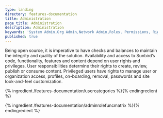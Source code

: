 ```yaml
---
type: landing
directory: features-documentation
title: Administration
page_title: Administration
description: Administration
keywords: 'System Admin,Org Admin,Network Admin,Roles, Permissions, Rights'
published: true
---
```


Being open source, it is imperative to have checks and balances to maintain the integrity and quality of the solution.  Availability and access to Sunbird’s code, functionality, features and content depend on user rights and privileges. User responsibilities determine their rights to create, review, publish or consume content. Privileged users have rights to manage user or organization access, profiles, on-boarding, removal, passwords and site look-and-feel customization.    

{% ingredient /features-documentation/usercategories %}{% endingredient %}

{% ingredient /features-documentation/adminrolefuncmatrix %}{% endingredient %}
